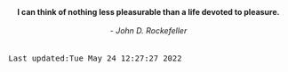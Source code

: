 
<div align="center"><b><span>I can think of nothing less pleasurable than a life devoted to pleasure.</span></b><br><br><i> - John D. Rockefeller</i></div>
<br><br><kbd>Last updated:Tue May 24 12:27:27 2022</kbd>